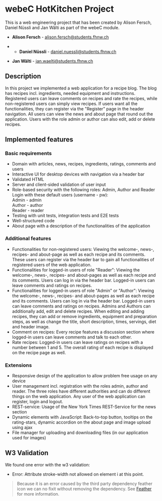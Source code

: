 # webeC HotKitchen Project
This is a web engineering project that has been created by Alison Fersch, Daniel Nüssli and Jan Wälti as part of the
webeC module.

* **Alison Fersch** - alison.fersch@students.fhnw.ch

* * **Daniel Nüssli** - daniel.nuessli@students.fhnw.ch
  
* **Jan Wälti** - jan.waelti@students.fhnw.ch


## Description
In this project we implemented a web application for a recipe blog. The blog has recipes incl. ingredients, needed equipment and instructions. 
Registered users can leave comments on recipes and rate the recipes, while non-registered users can simply view recipes. If users want all the functionalities, they can register via the "Register" page in the header navigation. All users can view the news and about page that round out the application. Users with the role admin or author can also edit, add or delete recipes.

## Implemented features
### Basic requirements

* Domain with articles, news, recipes, ingredients, ratings, comments and users
* Interactive UI for desktop devices with navigation via a header bar
* Validated HTML
* Server and client-sided validation of user input
* Role-based security with the following roles: Admin, Author and Reader<br>Login with these default users (username - pw):<br>Admin - admin<br>Author - author<br>Reader - reader
* Testing with unit tests, integration tests and E2E tests
* Well-structured code
* About page with a description of the functionalities of the application

### Additional features
* Functionalities for non-registered users: Viewing the welcome-, news-, recipes- and about-page as well as each recipe and its comments. These users can register via the header bar to gain all functionalities of registered users of the web application.
* Functionalities for logged-in users of role "Reader": Viewing the welcome-, news-, recipes- and about-pages as well as each recipe and its comments. Users can log in via the header bar. Logged-in users can leave comments and ratings on recipes.
* Functionalities for logged-in users of role "Admin" or "Author": Viewing the welcome-, news-, recipes- and about-pages as well as each recipe and its comments. Users can log in via the header bar. Logged-in users can leave comments and ratings on recipes. Admins and Authors can additionally add, edit and delete recipes. When editing and adding recipes, they can add or remove ingredients, equipment and preparation steps, as well as change the title, short description, times, servings, diet and header image.
* Comment on recipes: Every recipe features a discussion section where logged-in users can leave comments and talk to each other.
* Rate recipes: Logged-in users can leave ratings on recipes with a number between 1 and 5. The overall rating of each recipe is displayed on the recipe page as well.

### Extensions

* Responsive design of the application to allow problem free usage on any device
* User management incl. registration with the roles admin, author and reader. The three roles have different authorities and can do different things on the web application. Any user of the web application can register, login and logout.
* REST-service: Usage of the New York Times REST-Service for the news section
* Dynamic elements with JavaScript: Back-to-top button, tooltips on the rating-stars, dynamic accordion on the about page and image upload using ajax
* File manager for uploading and downloading files (in our application used for images)


## W3 Validation
We found one error with the w3 validation:
* Error: Attribute stroke-width not allowed on element i at this point.
> Because it is an error caused by the third party dependency feather icon we can no fixit without removing the dependency.
> See [Feather](https://feathericons.com) for more information.
